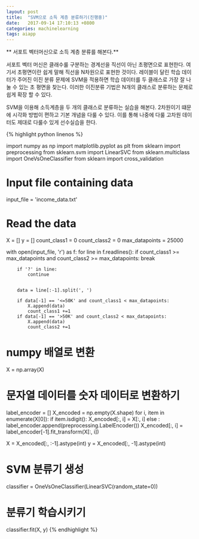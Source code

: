 ```yaml
---
layout: post
title:  "SVM으로 소득 계층 분류하기(진행중)"
date:   2017-09-14 17:10:13 +0800
categories: machinelearning
tags: aiapp
---
```

** 서포트 벡터머신으로 소득 계층 분류를 해본다.**

서포트 벡터 머신은 클래수룰 구분하는 경계선을 직선이 아닌 초평면으로 표현한다. 여기서 초평면이란 쉽게 말해 직선을 N차원으로 표현한 것이다. 레이블이 달린 학습 데이터가 주어진 이진 분류 문제에 SVM을 적용하면 학습 데이터를 두 클래스로 가장 잘 나눌 수 있는 초 평면을 찾는다. 이러한 이진분류 기법은 N개의 클래스로 분류하는 문제로 쉽게 확장 할 수 있다.

SVM을 이용해 소득계층을 두 개의 클래스로 분류하는 실습을 해본다. 2차원이기 떄문에 시각화 방법이 편하고 기본 개념을 다룰 수 있다. 이를 통해 나중에 다룰 고차원 데이터도 제대로 다룰수 있게 선수실습을 한다.

{% highlight python linenos %}

import numpy as np
import matplotlib.pyplot as plt
from sklearn import preprocessing
from sklearn.svm import LinearSVC
from sklearn.multiclass import OneVsOneClassifier
from sklearn import cross_validation

# Input file containing data
input_file = 'income_data.txt'

# Read the data
X = []
y = []
count_class1 = 0
count_class2 = 0
max_datapoints = 25000

with open(input_file, 'r') as f:
    for line in f.readlines():
        if count_class1 >= max_datapoints and count_class2 >= max_datapoints:
            break

        if '?' in line:
            continue

        
        data = line[:-1].split(', ')
        
        if data[-1] == '<=50K' and count_class1 < max_datapoints:
            X.append(data)
            count_class1 +=1
        if data[-1] == '>50K' and count_class2 < max_datapoints:
            X.append(data)
            count_class2 +=1

# numpy 배열로 변환 
X = np.array(X)





# 문자열 데이터를 숫자 데이터로 변환하기
label_encoder = []
X_encoded = np.empty(X.shape)
for i, item in enumerate(X[0]):
    if item.isdigit():
        X_encoded[:, i] = X[:, i]
    else :
        label_encoder.append(preprocessing.LabelEncoder())
        X_encoded[:, i] = label_encoder[-1].fit_transform(X[:, i])

X = X_encoded[:, :-1].astype(int)
y = X_encoded[:, -1].astype(int)

# SVM 분류기 생성
classifier = OneVsOneClassifier(LinearSVC(random_state=0))

# 분류기 학습시키기
classifier.fit(X, y)
{% endhighlight %}